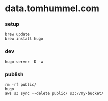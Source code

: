 # data.tomhummel.com

### setup

```
brew update
brew install hugo
```

### dev

```
hugo server -D -w
```

### publish

```
rm -rf public/
hugo
aws s3 sync --delete public/ s3://my-bucket/
```
